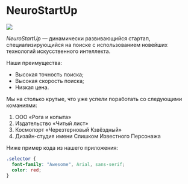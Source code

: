 # NeuroStartUp

![](logo.png)

*NeuroStartUp* — динамически развивающийся стартап, специализирующийся на поиске с использованием 
 новейших технологий искусственного интеллекта.

Наши преимущества:
* Высокая точность поиска;
* Высокая скорость поиска;
* Низкая цена.

Мы на столько крутые, что уже успели поработать со следующими команиями:

1. ООО «Рога и копыта»
2. Издательство «Читый лист»
3. Космопорт «Черезтерновый Кзвёздный»
4. Дизайн-студия имени Слишком Известного Персонажа

  Ниже пример кода из нашего приложения:

```css
.selector {
  font-family: "Awesome", Arial, sans-serif;
  color: red;
}
```